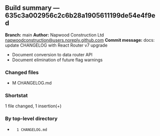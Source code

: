 ## Build summary — 635c3a002956c2c6b28a1905611199de54e4f9ed

**Branch:** main **Author:** Napwood Construction Ltd <napwoodconstruction@users.noreply.github.com>
**Commit message:** docs: update CHANGELOG with React Router v7 upgrade

- Document conversion to data router API
- Document elimination of future flag warnings

### Changed files

- M CHANGELOG.md

### Shortstat

1 file changed, 1 insertion(+)

### By top-level directory

-       1 CHANGELOG.md
